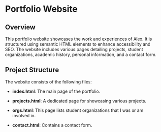 # Portfolio Website

## Overview
This portfolio website showcases the work and experiences of Alex. It is structured using semantic HTML elements to enhance accessibility and SEO. The website includes various pages detailing projects, student organizations, academic history, personal information, and a contact form.

## Project Structure
The website consists of the following files:

- **index.html**: The main page of the portfolio.
  
- **projects.html**: A dedicated page for showcasing various projects.

- **orgs.html**: This page lists student organizations that I was or am involved in.

- **contact.html**: Contains a contact form.